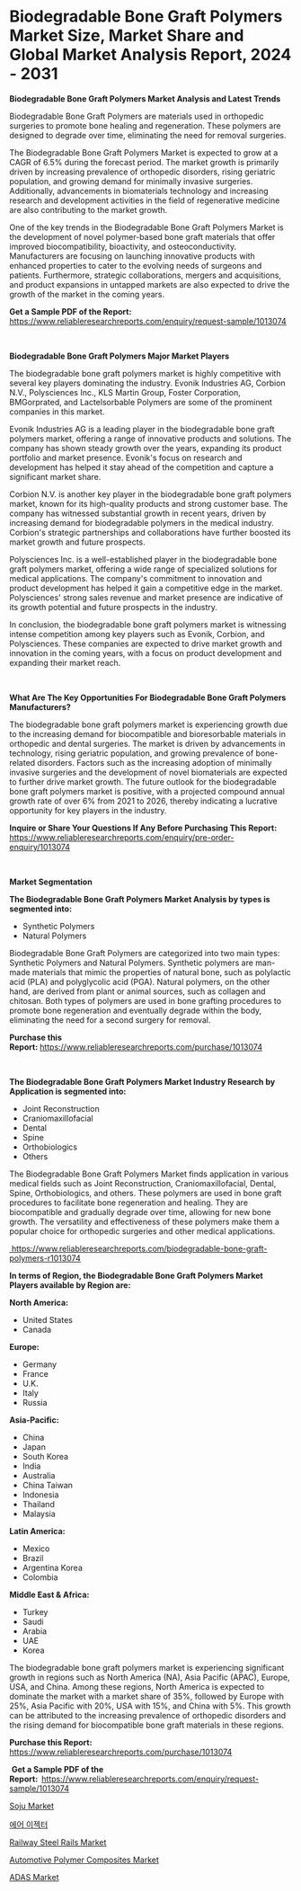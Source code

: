 <p><h1>Biodegradable Bone Graft Polymers Market Size, Market Share and Global Market Analysis Report, 2024 - 2031</h1></p><p><strong>Biodegradable Bone Graft Polymers Market Analysis and Latest Trends</strong></p>
<p><p>Biodegradable Bone Graft Polymers are materials used in orthopedic surgeries to promote bone healing and regeneration. These polymers are designed to degrade over time, eliminating the need for removal surgeries. </p><p>The Biodegradable Bone Graft Polymers Market is expected to grow at a CAGR of 6.5% during the forecast period. The market growth is primarily driven by increasing prevalence of orthopedic disorders, rising geriatric population, and growing demand for minimally invasive surgeries. Additionally, advancements in biomaterials technology and increasing research and development activities in the field of regenerative medicine are also contributing to the market growth.</p><p>One of the key trends in the Biodegradable Bone Graft Polymers Market is the development of novel polymer-based bone graft materials that offer improved biocompatibility, bioactivity, and osteoconductivity. Manufacturers are focusing on launching innovative products with enhanced properties to cater to the evolving needs of surgeons and patients. Furthermore, strategic collaborations, mergers and acquisitions, and product expansions in untapped markets are also expected to drive the growth of the market in the coming years.</p></p>
<p><strong>Get a Sample PDF of the Report:&nbsp;</strong> <a href="https://www.reliableresearchreports.com/enquiry/request-sample/1013074">https://www.reliableresearchreports.com/enquiry/request-sample/1013074</a></p>
<p>&nbsp;</p>
<p><strong>Biodegradable Bone Graft Polymers Major Market Players</strong></p>
<p><p>The biodegradable bone graft polymers market is highly competitive with several key players dominating the industry. Evonik Industries AG, Corbion N.V., Polysciences Inc., KLS Martin Group, Foster Corporation, BMGorprated, and Lactelsorbable Polymers are some of the prominent companies in this market.</p><p>Evonik Industries AG is a leading player in the biodegradable bone graft polymers market, offering a range of innovative products and solutions. The company has shown steady growth over the years, expanding its product portfolio and market presence. Evonik's focus on research and development has helped it stay ahead of the competition and capture a significant market share.</p><p>Corbion N.V. is another key player in the biodegradable bone graft polymers market, known for its high-quality products and strong customer base. The company has witnessed substantial growth in recent years, driven by increasing demand for biodegradable polymers in the medical industry. Corbion's strategic partnerships and collaborations have further boosted its market growth and future prospects.</p><p>Polysciences Inc. is a well-established player in the biodegradable bone graft polymers market, offering a wide range of specialized solutions for medical applications. The company's commitment to innovation and product development has helped it gain a competitive edge in the market. Polysciences' strong sales revenue and market presence are indicative of its growth potential and future prospects in the industry.</p><p>In conclusion, the biodegradable bone graft polymers market is witnessing intense competition among key players such as Evonik, Corbion, and Polysciences. These companies are expected to drive market growth and innovation in the coming years, with a focus on product development and expanding their market reach.</p></p>
<p>&nbsp;</p>
<p><strong>What Are The Key Opportunities For Biodegradable Bone Graft Polymers Manufacturers?</strong></p>
<p><p>The biodegradable bone graft polymers market is experiencing growth due to the increasing demand for biocompatible and bioresorbable materials in orthopedic and dental surgeries. The market is driven by advancements in technology, rising geriatric population, and growing prevalence of bone-related disorders. Factors such as the increasing adoption of minimally invasive surgeries and the development of novel biomaterials are expected to further drive market growth. The future outlook for the biodegradable bone graft polymers market is positive, with a projected compound annual growth rate of over 6% from 2021 to 2026, thereby indicating a lucrative opportunity for key players in the industry.</p></p>
<p><strong>Inquire or Share Your Questions If Any Before Purchasing This Report:</strong> <a href="https://www.reliableresearchreports.com/enquiry/pre-order-enquiry/1013074">https://www.reliableresearchreports.com/enquiry/pre-order-enquiry/1013074</a></p>
<p>&nbsp;</p>
<p><strong>Market Segmentation</strong></p>
<p><strong>The Biodegradable Bone Graft Polymers Market Analysis by types is segmented into:</strong></p>
<p><ul><li>Synthetic Polymers</li><li>Natural Polymers</li></ul></p>
<p><p>Biodegradable Bone Graft Polymers are categorized into two main types: Synthetic Polymers and Natural Polymers. Synthetic polymers are man-made materials that mimic the properties of natural bone, such as polylactic acid (PLA) and polyglycolic acid (PGA). Natural polymers, on the other hand, are derived from plant or animal sources, such as collagen and chitosan. Both types of polymers are used in bone grafting procedures to promote bone regeneration and eventually degrade within the body, eliminating the need for a second surgery for removal.</p></p>
<p><strong>Purchase this Report:&nbsp;</strong><a href="https://www.reliableresearchreports.com/purchase/1013074">https://www.reliableresearchreports.com/purchase/1013074</a></p>
<p>&nbsp;</p>
<p><strong>The Biodegradable Bone Graft Polymers Market Industry Research by Application is segmented into:</strong></p>
<p><ul><li>Joint Reconstruction</li><li>Craniomaxillofacial</li><li>Dental</li><li>Spine</li><li>Orthobiologics</li><li>Others</li></ul></p>
<p><p>The Biodegradable Bone Graft Polymers Market finds application in various medical fields such as Joint Reconstruction, Craniomaxillofacial, Dental, Spine, Orthobiologics, and others. These polymers are used in bone graft procedures to facilitate bone regeneration and healing. They are biocompatible and gradually degrade over time, allowing for new bone growth. The versatility and effectiveness of these polymers make them a popular choice for orthopedic surgeries and other medical applications.</p></p>
<p><a href="https://www.reliableresearchreports.com/biodegradable-bone-graft-polymers-r1013074">&nbsp;https://www.reliableresearchreports.com/biodegradable-bone-graft-polymers-r1013074</a></p>
<p><strong>In terms of Region, the Biodegradable Bone Graft Polymers Market Players available by Region are:</strong></p>
<p>
    <p> <strong> North America: </strong>
        <ul>
            <li>United States</li>
            <li>Canada</li>
        </ul>
        </p> 
    <p> <strong> Europe: </strong>
        <ul>
            <li>Germany</li>
            <li>France</li>
            <li>U.K.</li>
            <li>Italy</li>
            <li>Russia</li>
        </ul>
        </p> 
    <p> <strong> Asia-Pacific: </strong>
        <ul>
            <li>China</li>
            <li>Japan</li>
            <li>South Korea</li>
            <li>India</li>
            <li>Australia</li>
            <li>China Taiwan</li>
            <li>Indonesia</li>
            <li>Thailand</li>
            <li>Malaysia</li>
        </ul>
        </p> 
    <p> <strong> Latin America: </strong>
        <ul>
            <li>Mexico</li>
            <li>Brazil</li>
            <li>Argentina Korea</li>
            <li>Colombia</li>
        </ul>
        </p> 
    <p> <strong> Middle East & Africa: </strong>
        <ul>
            <li>Turkey</li>
            <li>Saudi</li>
            <li>Arabia</li>
            <li>UAE</li>
            <li>Korea</li>
        </ul>
    </p>
    </p>
<p><p>The biodegradable bone graft polymers market is experiencing significant growth in regions such as North America (NA), Asia Pacific (APAC), Europe, USA, and China. Among these regions, North America is expected to dominate the market with a market share of 35%, followed by Europe with 25%, Asia Pacific with 20%, USA with 15%, and China with 5%. This growth can be attributed to the increasing prevalence of orthopedic disorders and the rising demand for biocompatible bone graft materials in these regions.</p></p>
<p><strong>Purchase this Report: </strong><a href="https://www.reliableresearchreports.com/purchase/1013074">https://www.reliableresearchreports.com/purchase/1013074</a></p>
<p>&nbsp;<strong>Get a Sample PDF of the Report:&nbsp;&nbsp;</strong><a href="https://www.reliableresearchreports.com/enquiry/request-sample/1013074">https://www.reliableresearchreports.com/enquiry/request-sample/1013074</a></p>
<p><strong></strong></p>
<p><p><a href="https://medium.com/@rebecca.smith5467/global-soju-market-size-and-market-trends-analysis-by-regional-outlook-competitive-strategies-b227269bdd32">Soju Market</a></p><p><a href="https://medium.com/@mujgankortalih/%EA%B3%B5%EA%B8%B0-%ED%83%88%EA%B1%B0%EC%9E%A5-%EC%8B%9C%EC%9E%A5-%EB%8F%99%ED%96%A5-%EB%B0%8F-%EB%B6%84%EC%84%9D-%EB%AF%B8%EB%9E%98-%EC%84%B1%EC%9E%A5%EC%9D%84-%EC%9C%84%ED%95%9C-%EA%B8%B0%ED%9A%8C%EC%99%80-%EB%8F%84%EC%A0%84-2024-2031-0e126f64977a">에어 이젝터</a></p><p><a href="https://www.linkedin.com/pulse/railway-steel-rails-market-share-size-trends-industry-analysis-s7uie?trackingId=%2FcAKTGrwTmyIN%2BzAtOfA9g%3D%3D">Railway Steel Rails Market</a></p><p><a href="https://github.com/nathandecarvalho/Market-Research-Report-List-4/blob/main/automotive-polymer-composites-market.md">Automotive Polymer Composites Market</a></p><p><a href="https://github.com/julyju69/Market-Research-Report-List-4/blob/main/adas-market.md">ADAS Market</a></p></p>